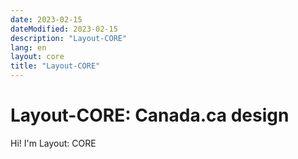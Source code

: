 ```yaml
---
date: 2023-02-15
dateModified: 2023-02-15
description: "Layout-CORE"
lang: en
layout: core
title: "Layout-CORE"
---
```

<h1 property="name" id="wb-cont" dir="ltr"><span class="stacked"><span>Layout-CORE</span>: <span>Canada.ca design</span></span></h1>
<div class="well mrgn-tp-lg"><p>Hi!  I'm Layout: CORE</p></div>
